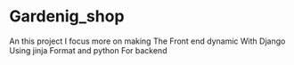 # Gardenig_shop
An this project I focus more on making The Front end dynamic With Django Using jinja Format and python For backend
